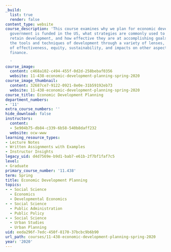 ```yaml
---
_build:
  list: true
  render: false
content_type: website
course_description: 'This course examines why we plan for economic development, how
  government is funded in the US, what strategies are commonly used to attract and
  retain development, and how effective they are at accomplishing goals. We look at
  the tools and techniques of development through a variety of lenses, including those
  of effectiveness, equity, sustainability, and impacts on other aspects of public
  finance.

  '
course_image:
  content: c468a102-c494-455f-0d2d-258bebaf0356
  website: 11-438-economic-development-planning-spring-2020
course_image_thumbnail:
  content: 32687ce7-9122-0921-8e0e-31b59192eb73
  website: 11-438-economic-development-planning-spring-2020
course_title: Economic Development Planning
department_numbers:
- '11'
extra_course_numbers: ''
hide_download: false
instructors:
  content:
  - 5e904b75-db84-c339-6b58-540b8daff232
  website: ocw-www
learning_resource_types:
- Lecture Notes
- Written Assignments with Examples
- Instructor Insights
legacy_uid: d4d7569e-b9d1-bab7-e61b-2f7bf1faf7c5
level:
- Graduate
primary_course_number: '11.438'
term: Spring
title: Economic Development Planning
topics:
- - Social Science
  - Economics
  - Developmental Economics
- - Social Science
  - Public Administration
  - Public Policy
- - Social Science
  - Urban Studies
  - Urban Planning
uid: eeda296f-7edc-450f-8170-37bcbc9b6b90
url_path: courses/11-438-economic-development-planning-spring-2020
year: '2020'
---
```

